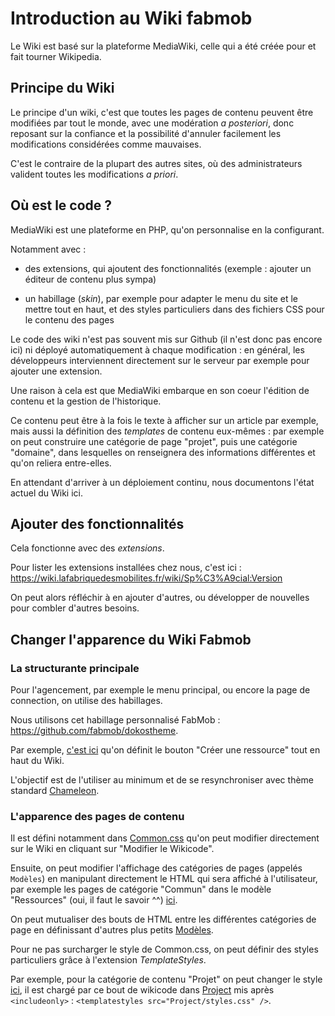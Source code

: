 # Introduction au Wiki fabmob

Le Wiki est basé sur la plateforme MediaWiki, celle qui a été créée pour et fait tourner Wikipedia.

## Principe du Wiki

Le principe d'un wiki, c'est que toutes les pages de contenu peuvent être modifiées par tout le monde, avec une modération *a posteriori*, donc reposant sur la confiance et la possibilité d'annuler facilement les modifications considérées comme mauvaises. 

C'est le contraire de la plupart des autres sites, où des administrateurs valident toutes les modifications *a priori*.

## Où est le code ? 

MediaWiki est une plateforme en PHP, qu'on personnalise en la configurant. 

Notamment avec :

- des extensions, qui ajoutent des fonctionnalités (exemple : ajouter un éditeur de contenu plus sympa) 

- un habillage (*skin*), par exemple pour adapter le menu du site et le mettre tout en haut, et des styles particuliers dans des fichiers CSS pour le contenu des pages

Le code des wiki n'est pas souvent mis sur Github (il n'est donc pas encore ici) ni déployé automatiquement à chaque modification : en général, les développeurs interviennent directement sur le serveur par exemple pour ajouter une extension.

Une raison à cela est que MediaWiki embarque en son coeur l'édition de contenu et la gestion de l'historique. 

Ce contenu peut être à la fois le texte à afficher sur un article par exemple, mais aussi la définition des *templates* de contenu eux-mêmes : par exemple on peut construire une catégorie de page "projet", puis une catégorie "domaine", dans lesquelles on renseignera des informations différentes et qu'on reliera entre-elles.

En attendant d'arriver à un déploiement continu, nous documentons l'état actuel du Wiki ici.

## Ajouter des fonctionnalités

Cela fonctionne avec des *extensions*.

Pour lister les extensions installées chez nous, c'est ici : https://wiki.lafabriquedesmobilites.fr/wiki/Sp%C3%A9cial:Version

On peut alors réfléchir à en ajouter d'autres, ou développer de nouvelles pour combler d'autres besoins.

## Changer l'apparence du Wiki Fabmob

### La structurante principale

Pour l'agencement, par exemple le menu principal, ou encore la page de connection, on utilise des habillages. 

Nous utilisons cet habillage personnalisé FabMob : https://github.com/fabmob/dokostheme. 

Par exemple, [c'est ici](https://github.com/fabmob/dokostheme/blob/master/chameleon-component/FabmobButtonBar.php#L35) qu'on définit le bouton "Créer une ressource" tout en haut du Wiki.

L'objectif est de l'utiliser au minimum et de se resynchroniser avec thème standard [Chameleon](https://www.mediawiki.org/wiki/Skin:Chameleon).

### L'apparence des pages de contenu

Il est défini notamment dans [Common.css](https://wiki.lafabriquedesmobilites.fr/MediaWiki:Commons.css) qu'on peut modifier directement sur le Wiki en cliquant sur "Modifier le Wikicode".

Ensuite, on peut modifier l'affichage des catégories de pages (appelés `Modèles`) en manipulant directement le HTML qui sera affiché à l'utilisateur, par exemple les pages de catégorie "Commun" dans le modèle "Ressources" (oui, il faut le savoir ^^) [ici](https://wiki.lafabriquedesmobilites.fr/wiki/Mod%C3%A8le:Ressource). 

On peut mutualiser des bouts de HTML entre les différentes catégories de page en définissant d'autres plus petits [Modèles](https://www.mediawiki.org/wiki/Help:Templates).

Pour ne pas surcharger le style de Common.css, on peut définir des styles particuliers grâce à l'extension *TemplateStyles*. 

Par exemple, pour la catégorie de contenu "Projet" on peut changer le style [ici](https://wiki.lafabriquedesmobilites.fr/wiki/Mod%C3%A8le:Project/styles.css), il est chargé par ce bout de wikicode dans [Project](https://wiki.lafabriquedesmobilites.fr/wiki/Mod%C3%A8le:Project) mis après `<includeonly>` : `<templatestyles src="Project/styles.css" />`.


